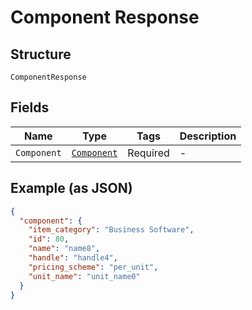 
# Component Response

## Structure

`ComponentResponse`

## Fields

| Name | Type | Tags | Description |
|  --- | --- | --- | --- |
| `Component` | [`Component`](../../doc/models/component.md) | Required | - |

## Example (as JSON)

```json
{
  "component": {
    "item_category": "Business Software",
    "id": 80,
    "name": "name8",
    "handle": "handle4",
    "pricing_scheme": "per_unit",
    "unit_name": "unit_name0"
  }
}
```


